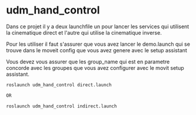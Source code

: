 # udm_hand_control

Dans ce projet il y a deux launchfile un pour lancer les services qui utilisent la cinematique direct et l'autre qui utilise la cinematique inverse.

Pour les utiliser il faut s'assurer que vous avez lancer le demo.launch qui se trouve dans le moveit config que vous avez genere avec le setup assistant

Vous devez vous assurer que les group_name qui est en parametre concorde avec les groupes que vous avez configurer avec le movit setup assistant.

```sh
roslaunch udm_hand_control direct.launch

OR

roslaunch udm_hand_control indirect.launch
```
